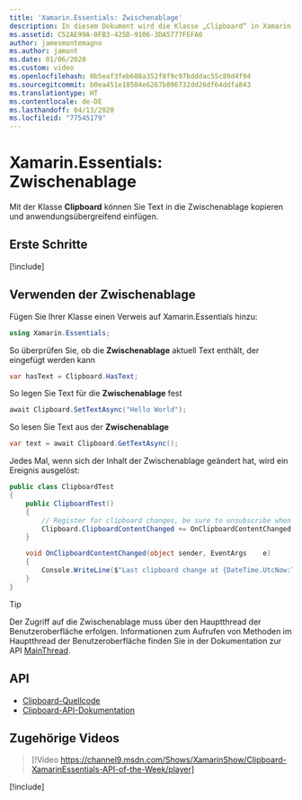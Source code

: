 ```yaml
---
title: 'Xamarin.Essentials: Zwischenablage'
description: In diesem Dokument wird die Klasse „Clipboard“ in Xamarin.Essentials beschrieben, mit der Sie Text in die Zwischenablage kopieren und anwendungsübergreifend einfügen können.
ms.assetid: C52AE99A-0FB3-425D-9106-3DA5777FEFA0
author: jamesmontemagno
ms.author: jamont
ms.date: 01/06/2020
ms.custom: video
ms.openlocfilehash: 0b5eaf3feb608a352f8f9c97bdddac55c89d4f94
ms.sourcegitcommit: b0ea451e18504e6267b896732dd26df64ddfa843
ms.translationtype: HT
ms.contentlocale: de-DE
ms.lasthandoff: 04/13/2020
ms.locfileid: "77545179"
---
```

# <a name="xamarinessentials-clipboard"></a>Xamarin.Essentials: Zwischenablage

Mit der Klasse **Clipboard** können Sie Text in die Zwischenablage kopieren und anwendungsübergreifend einfügen.

## <a name="get-started"></a>Erste Schritte

[!include[](~/essentials/includes/get-started.md)]

## <a name="using-clipboard"></a>Verwenden der Zwischenablage

Fügen Sie Ihrer Klasse einen Verweis auf Xamarin.Essentials hinzu:

```csharp
using Xamarin.Essentials;
```

So überprüfen Sie, ob die **Zwischenablage** aktuell Text enthält, der eingefügt werden kann

```csharp
var hasText = Clipboard.HasText;
```

So legen Sie Text für die **Zwischenablage** fest

```csharp
await Clipboard.SetTextAsync("Hello World");
```

So lesen Sie Text aus der **Zwischenablage**

```csharp
var text = await Clipboard.GetTextAsync();
```

Jedes Mal, wenn sich der Inhalt der Zwischenablage geändert hat, wird ein Ereignis ausgelöst:

```csharp
public class ClipboardTest
{
    public ClipboardTest()
    {
        // Register for clipboard changes, be sure to unsubscribe when needed
        Clipboard.ClipboardContentChanged += OnClipboardContentChanged;
    }

    void OnClipboardContentChanged(object sender, EventArgs    e)
    {
        Console.WriteLine($"Last clipboard change at {DateTime.UtcNow:T}";);
    }
}
```

> [!TIP]
> Der Zugriff auf die Zwischenablage muss über den Hauptthread der Benutzeroberfläche erfolgen. Informationen zum Aufrufen von Methoden im Hauptthread der Benutzeroberfläche finden Sie in der Dokumentation zur API [MainThread](~/essentials/main-thread.md).

## <a name="api"></a>API

- [Clipboard-Quellcode](https://github.com/xamarin/Essentials/tree/master/Xamarin.Essentials/Clipboard)
- [Clipboard-API-Dokumentation](xref:Xamarin.Essentials.Clipboard)

## <a name="related-video"></a>Zugehörige Videos

> [!Video https://channel9.msdn.com/Shows/XamarinShow/Clipboard-XamarinEssentials-API-of-the-Week/player]

[!include[](~/essentials/includes/xamarin-show-essentials.md)]
